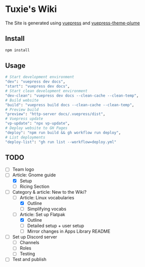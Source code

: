 # Tuxie's Wiki

The Site is generated using [vuepress](https://vuepress.vuejs.org/) and [vuepress-theme-plume](https://github.com/pengzhanbo/vuepress-theme-plume)

## Install

```sh
npm install
```

## Usage

```sh
# Start development environment
"dev": "vuepress dev docs",
"start": "vuepress dev docs",
# Start clean development environment
"dev-clean": "vuepress dev docs --clean-cache --clean-temp",
# Build website
"build": "vuepress build docs --clean-cache --clean-temp",
# Preview build
"preview": "http-server docs/.vuepress/dist",
# Vuepress update
"vp-update": "npx vp-update",
# Deploy website to GH Pages
"deploy": "npm run build && gh workflow run deploy",
# List deployments
"deploy-list": "gh run list --workflow=deploy.yml"
```

## TODO

- [ ] Team logo
- [ ] Article: Gnome guide
  - [x] Setup
  - [ ] Ricing Section
- [ ] Category & article: New to the Wiki?
  - [ ] Article: Linux vocabularies
    - [x] Outline
    - [ ] Simplifying vocabs
  - [ ] Article: Set up Flatpak
    - [x] Outline
    - [ ] Detailed setup + user setup
    - [ ] Mirror changes in Apps Library README
- [ ] Set up Discord server
  - [ ] Channels
  - [ ] Roles
  - [ ] Testing
- [ ] Test and publish
